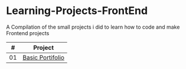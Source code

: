 # Learning-Projects-FrontEnd

A Compilation of the small projects i did to learn how to code and make Frontend projects

|  #  | Project                                                                                               |
| :-: | ----------------------------------------------------------------------------------------------------- |
| 01  | [Basic Portifolio](https://github.com/GabOlv/Learning-Projects-FrontEnd/tree/main/Basic%20Portifolio) |



